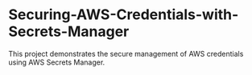 # Securing-AWS-Credentials-with-Secrets-Manager
This project demonstrates the secure management of AWS credentials using AWS Secrets Manager. 
